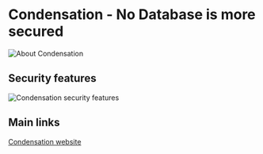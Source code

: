 # Condensation - No Database is more secured

![About Condensation](https://raw.githubusercontent.com/condensationdb/condensation/main/condensation-title.png)

## Security features

![Condensation security features](https://raw.githubusercontent.com/condensationdb/condensation/main/condensation-security.png)

## Main links

[Condensation website](https://condensation.io)
